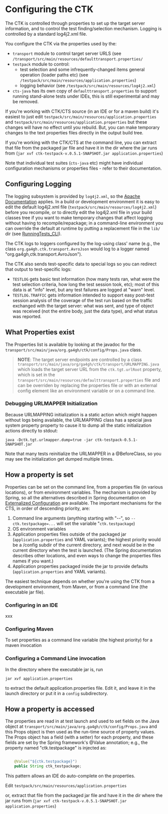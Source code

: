 # Configuring the CTK

The CTK is controlled through properties to set up the target server information, and to control the test finding/selection mechanism. Logging is controlled by a standard log4j2.xml file.

You configure the CTK via the properties used by the:

- `transport` module to control target server URLS (see `/transport/src/main/resources/defaulttransport.properties/`
- `testpack` module to control:
	- test selection and some infrequently-changed items general operation (loader paths etc) (see `/testpack/src/main/resources/application.properties`)
	- logging behavior (see `/testpack/src/main/resources/log4j2.xml`)
- `cts-java` has its own copy of `defaulttransport.properties` to support running stand-alone tests under IDEs, this is still experimental and may be removed.


If you're working with CTK/CTS source (in an IDE or for a maven build) it's easiest to just edit `testpack/src/main/resources/application.properties` and `testpack/src/main/resources/application.properties` but these changes will have no effect until you rebuild. But, you can make temporary changes to the text properties files directly in the output build tree.

If you're working with the CTK/CTS at the command line, you can extract that file from the packaged jar file and have it in the dir where the jar runs from
(`jar xvf ctk-testpack-v.0.5.1-SNAPSHOT.jar application.properties`)

Note that individual test suites (`cts-java` etc) might have individual configuration mechanisms or properties files - refer to their documentation.

## Configuring Logging

The logging subsystem is provided by `log4j2.xml`, so the [Apache Documentation](https://logging.apache.org/log4j/2.x/manual/configuration.html) applies. In a build or development environment it is easy to edit the default log4j2.xml file (`testpack/src/main/resources/log4j2.xml`) before you recompile, or to directly edit the log4j2.xml file in your build classes tree if you want to make temporary changes that affect logging without having to recompile/repackage; in a command-line environment you can override the default at runtime by putting a replacement file in the `lib/` dir (see  [RunningTests_CLI](RunningTests_CLI.md)).

The CTK logs to loggers configured by the log-using class' name (e.g., the class `org.ga4gh.ctk.transport.AvroJson` would log to a logger named "org.ga4gh,ctk.transport.AvroJson").

The CTK also sends test-specific data to special logs so you can redirect that output to test-specific logs:

- `TESTLOG` gets basic test information (how many tests ran, what were the test selection criteria, how long the test session took, etc); most of this data is at "info" level, but any test failures are logged at "warn" level.
- `TESTLOG.TRAFFIC` gets information intended to support easy post-test session analysis of the coverage of the test run based on the traffic exchanged with the target server: what was sent, and type of object was received (not the entire body, just the data type), and what status was reported.

## What Properties exist

The Properties list is available by looking at the javadoc for the `transport/src/main/java/org.ga4gh/ctk/config/Props.java` class. 

> **NOTE**: The target server endpoints are controlled by a class `transport/src/main/java/org/ga4gh/ctk/transport/URLMAPPING.java` which loads the target server URL from the `ctk.tgt.urlRoot` property, which is set in the `transport/src/main/resources/defaulttransport.properties` file and can be overriden by replacing the properties file or with an external config element like an environment variable or on a command line.

### Debugging URLMAPPER Initialization

Because URLMAPPING initialization is a static action which might happen without logs being available, the URLMAPPING class has a special java system property property to cause it to dump all the static initialization actions directly to stdout:

`java -Dctk.tgt.urlmapper.dump=true -jar ctk-testpack-0.5.1-SNAPSHOT.jar`

Note that many tests reinitialize the URLMAPPER in a @BeforeClass, so you may see the initialization get dumped multiple times.

## How a property is set
Properties can be set on the command line, from a properties file (in various locations), or from environment variables. The mechanism is provided by Spring, so all the alternatives described in Spring documentation on [Externalized Configuration](http://docs.spring.io/spring-boot/docs/current/reference/html/boot-features-external-config.html) are available. The important mechanisms for the CTS, in order of descending priority, are:

1. Command line arguments (anything starting with "--", so `--ctk.testpackage=...` will set the variable "`ctk.testpackage`)
1. OS environment variables
1. Application properties files outside of the packaged jar (`application.properties` and YAML variants); the highest priority would be a /config subdir of the current directory, and next would be in the current directory when the test is launched. (The Spring documentation describes other locations, and even ways to change the properties files names if you want.) 
1. Application properties packaged inside the jar to provide defaults (`application.properties` and YAML variants).

The easiest technique depends on whether you're using the CTK from a development environment, from Maven, or from a command line (the executable jar file). 

### Configuring in an IDE

xxx

### Configuring Maven


To set properties as a command line variable (the highest priority) for a maven invocation

### Configuring a Command Line invocation
In the directory where the executable jar is, run

`jar xvf application.properties`

to extract the default application.properties file. Edit it, and leave it in the launch directory or put it in a `config` subdirectory.

## How a property is accessed

 The properties are read in at test launch and used to set fields on the Java object at `transport/src/main/java/org.ga4gh/ctk/config/Props.java` and this Props object is then used as the run-time source of property values. The Props object has a field (with a setter) for each property, and these fields are set by the Spring framework's @Value annotation; e.g., the property named "ctk.testpackage" is injected as:

```java

    @Value("${ctk.testpackage}")
    public String ctk_testpackage;

```

This pattern allows an IDE do auto-complete on the properties.

Edit `testpack/src/main/resources/application.properties`

or, extract that file from the packaged jar file and have it in the dir where the jar runs from
(`jar xvf ctk-testpack-v.0.5.1-SNAPSHOT.jar application.properties`)